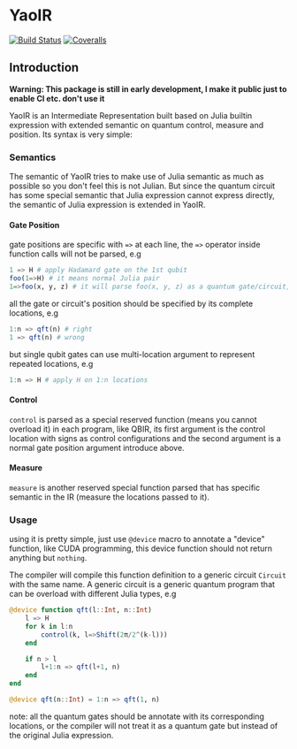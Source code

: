 # YaoIR

[![Build Status](https://travis-ci.com/Roger-luo/YaoIR.jl.svg?branch=master)](https://travis-ci.com/Roger-luo/YaoIR.jl)
[![Coveralls](https://coveralls.io/repos/github/Roger-luo/YaoIR.jl/badge.svg?branch=master)](https://coveralls.io/github/Roger-luo/YaoIR.jl?branch=master)

## Introduction

**Warning: This package is still in early development, I make it public just to enable CI etc. don't use it**

YaoIR is an Intermediate Representation built based on
Julia builtin expression with extended semantic on quantum control, measure and position. Its syntax
is very simple:

### Semantics

The semantic of YaoIR tries to make use of Julia semantic as much as possible so you don't feel this
is not Julian. But since the quantum circuit has some
special semantic that Julia expression cannot express
directly, the semantic of Julia expression is extended in YaoIR.

#### Gate Position
gate positions are specific with `=>` at each line,
the `=>` operator inside function calls will not be
parsed, e.g


```jl
1 => H # apply Hadamard gate on the 1st qubit
foo(1=>H) # it means normal Julia pair
1=>foo(x, y, z) # it will parse foo(x, y, z) as a quantum gate/circuit, but will error later if type inference finds they are not.
```

all the gate or circuit's position should be specified by its complete locations, e.g

```jl
1:n => qft(n) # right
1 => qft(n) # wrong
```

but single qubit gates can use multi-location argument
to represent repeated locations, e.g

```jl
1:n => H # apply H on 1:n locations
```

#### Control

`control` is parsed as a special reserved function (means you cannot overload it) in each program, like QBIR, its first argument is the control
location with signs as control configurations and the second argument is a normal gate position argument introduce above.

#### Measure

`measure` is another reserved special function parsed that has specific semantic in the IR (measure the locations passed to it).

### Usage

using it is pretty simple, just use `@device` macro to annotate a "device" function, like CUDA programming, this device function should not return anything but `nothing`.

The compiler will compile this function definition to
a generic circuit `Circuit` with the same name. A generic circuit is a generic quantum program that can
be overload with different Julia types, e.g

```jl
@device function qft(l::Int, n::Int)
    l => H
    for k in l:n
        control(k, l=>Shift(2π/2^(k-l)))
    end

    if n > l
        l+1:n => qft(l+1, n)
    end
end

@device qft(n::Int) = 1:n => qft(1, n)
```

note: all the quantum gates should be annotate with its corresponding locations, or the compiler will not
treat it as a quantum gate but instead of the original Julia expression.
